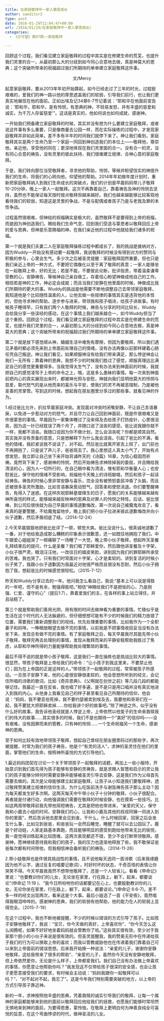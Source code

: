 ```yaml
---
title: 在家庭敬拜中一家人蒙恩成长
author: sweditor3
type: post
date: 2016-01-29T12:04:47+00:00
url: /2016/01/29/在家庭敬拜中一家人蒙恩成长/
categories:
  - 《＠守望》第87期——家庭敬拜

---
```

回顾这个过程，我们看见建立家庭敬拜的过程中其实是在修建生命的荒芜，也提升我们灵里的合一，从最初那么大的分歧到如今同心合意地去做，真是神莫大的恩典；这个突破所带来的祝福超过我们所期待的单单建立家庭敬拜这件事。 

<!--more-->

<p style="text-align: center;">
  文/Mercy
</p>

起意家庭敬拜，要从2013年年初开始算起，如今已经走过了三年的时光，过程挺艰难的，爱我们的神一路以他的厚恩遮盖我们的软弱，引导我们前行，也让我们更真实地展现在他的面前。正如出埃及记34章6-7节记着说：&ldquo;耶和华在他面前宣告说：&lsquo;耶和华，耶和华，是有怜悯，有恩典的神，不轻易发怒，并有丰盛的慈爱和诚实，为千万人存留慈爱&rsquo;&rdquo;。这话是真实的，他如何说也如何成就，感谢神。 

一开始我们预备建立家庭敬拜的时候，其实并没有想为什么要建立家庭敬拜，或者说这件事有多么重要，只是像商量去公园一样，而在实际操练的过程中，才发现家庭敬拜并非如此简单。差不多有半年的时间我们就停下来了。神让我们看到，家庭敬拜其实是两个生命乃至一个家庭一同回到神创造我们的本位上&mdash;&mdash;敬拜他，尊崇他，亲近他，享受他的同在；更深地体现在我们灵里面的合一。没有合一的灵，没有同心合意的祷告，没有灵里的彼此扶持，我们很难建立规律、合神心意的家庭敬拜。 

于是，我们转向那位当受敬拜者，寻求他的帮助，怜悯，等候并盼望信实的神提升我们的生命，将我们的心转向他，仰望他的帮助。2014年年初做年度计划时，重新把家庭敬拜纳入到我们生命成长的突破点，我们的计划是早晨妈妈带儿子敬拜10-20分钟，晚上一家人一起敬拜。这次不再靠着自己，靠着祷告及神的怜悯去坚持，虽然也不能保证每天按时按点敬拜但越来越好。我们也越来越能够比较客观地看待我们的软弱，知道这是灵里的争战，不是与配偶或者孩子乃是与老我及罪的本性争战。 

过程虽然很艰难，但神给的祝福确实是极大的，虽然敬拜不是要得到上帝的祝福，而是因为神创造我们，赐给我们生命气息，回到我们受造与蒙恩者以敬拜回应上帝的爱与恩典，但神是乐意赐福的神，在我们亲近他的过程中他就给我们诸多的祝福。 

第一个就是我们夫妻二人在家庭敬拜操练过程中都成长了，我的挑战是接纳对方，因为Wuddy一开始没有感动要一起敬拜，我说敬拜的时候没有得到对方的赞同与积极的参与，心里会生气。多少次之后被圣灵提醒：家庭敬拜固然重要，但也只是我们亲近上帝的一种方式，不要把它偶像化以至于离了敬拜的真意；一家人能够坐在一起敬拜上帝，好的无比；若是不能，不要彼此论断，批评指责，带着温柔谦卑受教的心，安静祷告，等候神自己亲自做工，存着信心盼望神做成他自己的工作。相信若是神的工作，神必定会成就；而且当我们安静在他里面的时候，神做成比我们所期待的更大的事。Wuddy的挑战是他需要不断地调整自己去带领家庭敬拜，我知道他是个比较随性温柔的人，让他去做一些规律的事情其实是违背他的本性的，但他寻求神的帮助，逐步参与进来，带领我和孩子唱诗，给孩子讲故事。有时候孩子睡得早，只有我们两个人敬拜的时候，祷告与分享的时间比较长，Wuddy会给我分享一些读经的感动，在这个事情上我们越来越合一，如今Wuddy担当了这个重担。回顾这个过程，我们看见建立家庭敬拜的过程中其实是在修建生命的荒芜，也提升我们灵里的合一，从最初那么大的分歧到如今同心合意地去做，真是神莫大的恩典；这个突破所带来的祝福超过我们所期待的单单建立家庭敬拜这件事。 

第二个就是放下感觉顺从神，婚姻生活中难免有摩擦，但因为要敬拜，所以我们遇见矛盾时都必须先来到上帝面前处理自己的情绪，没有办法再像以前那样硬着心肠任凭自己叛逆。神让我们看见，如果顺服神没有给我们带来满足，那么悖逆神会让我们一无所有；靠着神的恩典，我想不少的时候我们胜过了感觉，顺服真理远比满足自己的感觉更重要得多。当我觉得太生气了，没有办法来到神面前的时候，我就把自己的感觉凌驾于上帝的命令之上，哦，这是多么愚昧的事情。每一次来到神面前把内心的真实展现出来时，都被神光照与安慰，神就向我们显明他莫大的怜悯与慈爱，取代怒气的是从他而来的喜乐与平安，使我们的灵不再被恶辖制，乃是被他圣善的灵掌管。写到这的时候，想起我在朋友圈里分享过的那些事，就看见神的作为。 

1.经过爸比允许，扒拉早晨家庭冲突。发现面对冲突时闭嘴安静，不让自己言语暴戾，以免进一步惹动对方的怒气，并且尽力让自己回到神面前，既是件很艰难又是件很蒙恩的事情。早晨因为一家集体睡过了没来得及去给孩子打防疫针，心里很沮丧，因为这一针已经耽误了两个月了，并随口说了沮丧的感受。爸比说我跟你就不一样，我都不沮丧。我随口说因为你不做计划，怎么会沮丧呢？你都是顺其自然。其实我并没有责备的意思，只是想解释下为什么我会沮丧。引起了爸比的不满，看他的情绪，我赶紧说我不说话了，对不起。然后爸比就离开家去上班了，出门前也不再拥抱了，只是说了声儿子，爸爸班去了。我心里想这人真太小气了，开始有点想发怒，我立即让自己坐下来开始背诵昨天的《诗篇》16章，为信心稳固而祈祷。竟然背下来了，感谢神的怜悯，然后开始祷告求神除掉我的委屈，并且赐给我清洁的心，因为人一切所行的，在自己眼中看为清洁，惟有耶和华衡量人心；也安慰爸比，保守他的情绪不受影响，祝福他今天晚上的诗班献唱，然后和孩子一起读经祷告。祷告的时候心里非常安静与喜乐，完全没有被愤怒委屈冲昏了头脑，而且还被很多圣灵所激励，比如言语暴戾惹动怒气，回答柔和使怒消退。你们要警醒祷告，免得入了迷惑。在这样庆祝耶稣基督降生的日子，愿我们的关系能够越来越有神所喜悦的样式，能够越来越反映神的恩典及对罪人的怜悯之特性。后话，爸比很棒，到公司后很快就为自己早晨的事情道歉悔改，第一次说自己被魔鬼攻击了，看来真的是要警醒，不给魔鬼留地步。晚上我们把小伙子拉进来彼此道歉悔改并向小伙子道歉，然后矛盾彻底了结。（2014-12-24） 

2.今天早晨狠狠地把爸比批评了一顿，顿觉大爽。爸比没说什么，很真诚地道歉了一番，对于他给我造成那么糟糕的印象表示很歉意，还一如既往地拥抱了我们。中午跟爱心姐姐哭了一顿痛聊了一场睡了一大觉，晚上带小伙子敬拜，想起昨天圣餐礼拜结束后的提问，什么是圣餐？我们唱了耶稣爱你，然后跟他讲圣餐及十字架，小伙子很严肃，眼泪汪汪地，一改往日的嬉皮笑脸，讲到因为我们的罪耶稣所承受的苦难。我也哭了。只有我们时常面对十字架，心才是柔软的。讲到复活的时候小伙子笑了，我跟小伙子道歉因为我最近对他很严格而且很没有忍耐，然后小伙子拥抱了我，想起爸比的时候感觉很轻松。（2015-7-12） 

昨天和Wuddy分享过去的一年。他问我怎么看自己，我说:&ldquo;基本上可以说是得胜的一年吧，但不是有余，勉强得胜吧。&rdquo;相信&ldquo;神赐给我们不是胆怯的心，乃是刚强、仁爱、谨守的心&rdquo;（提后1:7），靠着爱我们的主，在各样的事上站立得住，并且站稳了。 

第三个就是帮助我们善用光阴，用有限的时间去做神看为重要的事情。忙碌似乎是生活在这个时代的人无法躲避的，但仔细想想可能有不少的时候我们的精力放错了位置，需要我们重新调整我们的视线，优先处理重要的事情，比如我作为一个全职妻子和妈咪，一睁眼放眼望去做不完的事情，以前我是不把事情收拾妥当没有办法坐下来，发现总有做不完的事情。有了家庭敬拜之后，每天早晨我尽其能先带小伙子敬拜，敬拜完再去处理别的事情，发现从敬拜而来的平静安稳帮助我胜过了焦虑，从耶和华神所得的力量能够帮助我处理繁琐的事情。 

最后不得不说的就是带小孩子敬拜，这是我们一直在操练也是挑战比较大的事情。很显然，带孩子敬拜是上帝给我们的命令：&ldquo;让小孩子到我这里来，不要禁止他们；因为在上帝国的正是这样的人。&rdquo;带领孩子一起敬拜的过程，常常被孩子所感动。一旦孩子安静下来，他的心是很安静很柔软的，他会思想所听到的经文，会记住所唱的诗歌的歌词，比如《奇异恩典》、《父啊就在创世之前》等几段几段的都能够记住。我最近一直在反省，我也唱了好多遍，是不是只是用口唱并没有真实地进入到我的内心。从他身上我看见自己的样子甚至看见自己所期待的信仰，他会说：&ldquo;妈妈，我不要亚伯死掉，我不要约瑟被卖到埃及去，我要他和哥哥们在一起，我不要犹大把耶稣卖掉&hellip;&hellip;你给我讲个好的故事吧。&rdquo;除了神迹之外，似乎没有什么好的故事，我告诉他圣经就是人悖逆上帝，上帝依然以他爱子的生命来救赎我们的伟大的故事&hellip;&hellip;其实很多的时候，我们不是也期待一个&ldquo;美好&rdquo;的信仰吗&mdash;&mdash;没有艰难，没有因罪而来的管教，只有神的怜悯&hellip;&hellip;一个生命祝福另一个生命，感谢神的恩典。 

至于如何比较有效地带领孩子敬拜，想起自己曾经在朋友圈里码过的那些字，再次被提醒，时常为我们的孩子祷告，他是个&ldquo;有灵的活人&rdquo;，求神的圣灵住在他们的里面，掌管他们的生命，按照神所喜悦的方式引导他们。 

1.最近妈妈团契在讨论一个关于带领孩子一起敬拜的话题，再加上一些小服侍，开始意识到我们首先得为孩子能够有安静的灵祷告，就是求赐人智慧和启示的灵让我们的孩子能够分辨何时需要安静并能够被圣灵引导去安静，这是我们作为父母首先需要去做的。其次是父母能够建立起家庭敬拜，让孩子从小知道我们要敬拜神，透过敬拜赞美建立规律的信仰生活，为什么吃饭前洗手与谢饭祷告孩子那么主动？因为每天都发生好多次啊。这两天每天中午带小伙子十分钟的敬拜，小伙子很配合。再者就是付诸行动，向他强调我们需要在敬拜的时候安静，也在摸索一些技巧。比如这两周带敬拜前我先带他简短祷告，尤其是把他也带进来，&ldquo;亲爱的天父，保守我和小鹿去小组的时间，安静我们的心，让我和小鹿及其他的叔叔阿姨一同进入到你的里面&rdquo;，然后告诉他去那里会见到谁，干什么，什么时候回家，回家之后会发生什么事，比如见到爸爸，和爸爸玩一会然后睡觉，睡醒了就可以去公园玩了。鹿是个好动娃，人家走路基本靠跑，而且能够明显的感受到跑给他带来无比的愉悦，我一直觉得训练起来比较困难，这两次表现都还不错，至少不会打断带领敬拜。感谢神，愿神继续恩待我和我们的孩子，我的压力也逐渐地释放了些，我不敢保证爸爸每次都有时间带他，但我相信神会垂听我们的祷告。（2014-11-26） 

2.带小娃敬拜也是件很具挑战性的事情，且不说他每天选同一首诗歌（后来我琢磨因为他不认字，通过反复的唱要记歌词），时好时坏的状态，千奇百怪的表情让你哭笑不得。今天早晨我竟然不想带他敬拜了，还是一个人轻省儿。看看《申命记》里说：&ldquo;也要教训你们的儿女，无论坐在家里，行在路上，躺下，起来，都要谈论&rdquo;(申命记 11:19 )、&ldquo;我今日所吩咐你的话都要记在心上，也要殷勤教训你的儿女。无论你坐在家里，行在路上，躺下，起来，都要谈论。&rdquo;(申命记 6:6-7)。差不多一样的经文出现两次，看来这是个大事。最后小娃选了一首《平安夜》，竟然唱得我眼泪哗哗的。感谢神的恩典，我们的软弱有他帮助，他的能力在人的软弱上显得完全。（2015-7-19） 

在这个过程中，我也不断地被提醒，不少的时候以错误的方式引导了孩子。比如孩子安静地敬拜了，我说：&ldquo;宝贝，你今天做的真好，上帝喜欢你&rdquo;、&ldquo;你今天怎么这么闹腾呢，如果不好好地坐着妈妈就会管教你了哈。&rdquo;这些其实很有效，至少对于我家那个胆小的小伙子来说是很有效的。但圣灵提醒我，我的赞美无形中在传递给孩子我们的行为可以换取上帝的喜欢；而我以管教威胁他也在传递着我们靠着自己可以来到上帝面前的错误思想。后来我开始换一种说法：&ldquo;亲爱的儿子，谢谢你安静地敬拜，这给我带来了很多的帮助&rdquo;、&ldquo;亲爱的儿子，虽然你今天没有安静地敬拜，但上帝依然爱你，无论是什么样子，上帝都爱我们。我们自己没有办法做上帝喜欢的事情，你愿意让他帮助你吗？&rdquo;我发现这不仅带给孩子很深的安全感，也会让孩子更愿意接受我们的要求，有时候会主动说：&ldquo;妈妈我跟你一起敬拜可以吗？&rdquo;、&ldquo;对不起对不起，我忘了&rdquo;。这是今年我们特别需要突破的地方，以上帝的方式引导孩子靠近神。 

新的一年，求神按照他丰盛的恩典，凭着救赎的诚实引导我们的敬拜，让每一个属神的家庭都能够来到他的面前以敬拜回应他给我们的拯救，也愿我们能够时常坦然无惧地来到神的面前，为要得恩惠，蒙怜恤，在敬拜上更明白何为神善良纯全可喜悦的旨意，在这个弯曲悖谬的时代，做神圣洁的儿女。
